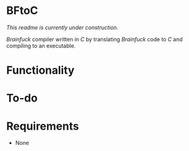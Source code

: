 # BFtoC

_This readme is currently under construction._

_Brainfuck_ compiler written in _C_ by translating _Brainfuck_ code to _C_ and compiling to an executable.

# Functionality

# To-do

# Requirements

* None
